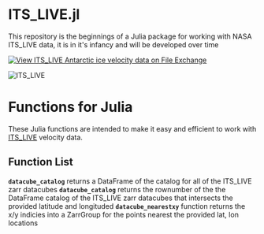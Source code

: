 # ITS_LIVE.jl
This repository is the beginnings of a Julia package for working with NASA ITS_LIVE data, it is in it's infancy and will be developed over time

[![View ITS_LIVE Antarctic ice velocity data on File Exchange](https://www.mathworks.com/matlabcentral/images/matlab-file-exchange.svg)](https://www.mathworks.com/matlabcentral/fileexchange/72701-its_live-antarctic-ice-velocity-data)

![ITS_LIVE](https://its-live-data.s3.amazonaws.com/documentation/ITS_LIVE_logo_transparent_wht.png)

# Functions for Julia
These Julia functions are intended to make it easy and efficient to work with [ITS_LIVE](https://its-live.jpl.nasa.gov/) velocity data. 

## Function List 
**`datacube_catalog`** returns a DataFrame of the catalog for all of the ITS_LIVE zarr datacubes
**`datacube_catalog`** returns the rownumber of the the DataFrame catalog of the ITS_LIVE zarr datacubes that intersects the provided latitude and longituded
**`datacube_nearestxy`** function returns the x/y indicies into a ZarrGroup for the points nearest the provided lat, lon locations
